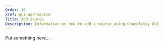 ```yaml
---
Order: 10
xref: gui-add-source
Title: Add Source
Description: Information on how to add a source using Chocolatey GUI
---
```


Put something here...
